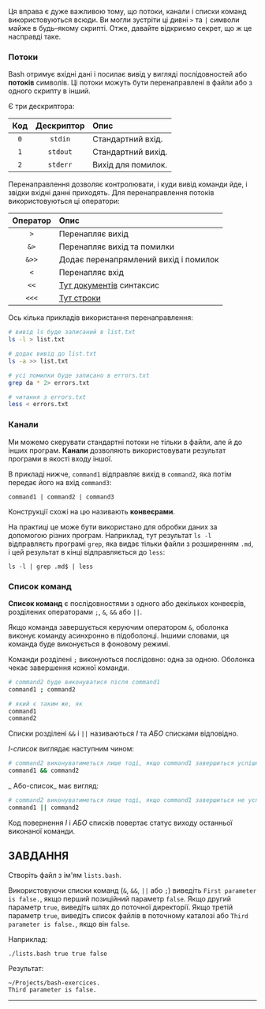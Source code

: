 Ця вправа є дуже важливою тому, що потоки, канали і списки команд використовуються всюди. Ви могли зустріти ці дивні `>` та `|` символи майже в будь–якому скрипті. Отже, давайте відкриємо секрет, що ж це насправді таке.

### Потоки

Bash отримує вхідні дані і посилає вивід у вигляді послідовностей або **потоків** символів. Ці потоки можуть бути перенаправлені в файли або з одного скрипту в інший.

Є три дескриптора:

| Код  | Дескриптор | Опис                 |
| :--: | :--------: | :------------------- |
| `0`  | `stdin`    | Стандартний вхід.    |
| `1`  | `stdout`   | Стандартний вихід.   |
| `2`  | `stderr`   | Вихід для помилок.   |

Перенаправлення дозволяє контролювати, і куди вивід команди йде, і звідки вхідні данні приходять. Для перенаправлення потоків використовуються ці оператори:

| Оператор | Опис                                         |
| :------: | :------------------------------------------- |
| `>`      | Перенапляє вихід                             |
| `&>`     | Перенапляє вихід та помилки                  |
| `&>>`    | Додає перенапрямлений вихід і помилок        |
| `<`      | Перенапляє вхід                              |
| `<<`     | [Тут документів](http://tldp.org/LDP/abs/html/here-docs.html) синтаксис |
| `<<<`    | [Тут строки](http://www.tldp.org/LDP/abs/html/x17837.html) |

Ось кілька прикладів використання перенаправлення:

```bash
# вивід ls буде записаний в list.txt
ls -l > list.txt

# додає вивід до list.txt
ls -a >> list.txt

# усі помилки буде записано в errors.txt
grep da * 2> errors.txt

# читання з errors.txt
less < errors.txt
```

### Канали

Ми можемо скерувати стандартні потоки не тільки в файли, але й до інших програм. **Канали** дозволяють використовувати результат програми в якості входу іншої.

В прикладі нижче, `command1` відправляє вихід в `command2`, яка потім передає його на вхід `command3`:

    command1 | command2 | command3

Конструкції схожі на цю називають **конвеєрами**.

На практиці це може бути використано для обробки даних за допомогою різних програм. Наприклад, тут результат `ls -l` відправляєть програмі `grep`, яка видає тільки файли з розширенням `.md`, і цей результат в кінці відправляється до `less`:

    ls -l | grep .md$ | less

### Список команд

**Список команд** є послідовностями з одного або декількох конвеєрів, розділених операторами `;`, `&`, `&&` або `||`.

Якщо команда завершується керуючим оператором `&`, оболонка виконує команду асинхронно в підоболонці. Іншими словами, ця команда буде виконується в фоновому режимі.

Команди розділені `;` виконуються послідовно: одна за одною. Оболонка чекає завершення кожної команди.

```bash
# command2 буде виконуватися після command1
command1 ; command2

# який є таким же, як
command1
command2
```

Списки розділені `&&` і `||` називаються _І_ та _АБО_ списками відповідно.

_І-список_ виглядає наступним чином:
```bash
# command2 виконуватиметься лише тоді, якщо command1 завершиться успішно (отримається 0 код виходу)
command1 && command2
```

_ Або-список_ має вигляд:

```bash
# command2 виконуватиметься лише тоді, якщо command1 завершиться не успішно (отримується помилка)
command1 || command2
```

Код повернення _І_ і _АБО_ списків повертає статус виходу останньої виконаної команди.

## ЗАВДАННЯ

Створіть файл з ім'ям `lists.bash`.

Використовуючи списки команд (`&`, `&&`, `||` або `;`) виведіть `First parameter is false.`, якщо перший позиційний параметр `false`. Якщо другий параметр `true`, виведіть шлях до поточної директорії. Якщо третій параметр `true`, виведіть список файлів в поточному каталозі або `Third parameter is false.`, якщо він `false`.

Наприклад:

    ./lists.bash true true false

Результат:

    ~/Projects/bash-exercices.
    Third parameter is false.

---
